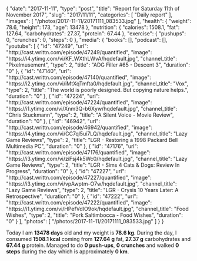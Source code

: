 {
    "date": "2017-11-11",
    "type": "post",
    "title": "Report for Saturday 11th of November 2017",
    "slug": "2017\/11\/11",
    "categories": [
        "Daily report"
    ],
    "images": [
        "\/photos\/2017-11-11\/20171111_083533.jpg"
    ],
    "health": {
        "weight": 78.6,
        "height": 173,
        "age": 13478
    },
    "nutrition": {
        "calories": 1508.1,
        "fat": 127.64,
        "carbohydrates": 27.37,
        "protein": 67.44
    },
    "exercise": {
        "pushups": 0,
        "crunches": 0,
        "steps": 0
    },
    "media": {
        "books": [],
        "podcast": [],
        "youtube": [
            {
                "id": "47249",
                "url": "http:\/\/cast.writtn.com\/episode\/47249\/quantified",
                "image": "https:\/\/i4.ytimg.com\/vi\/KF_WXthLWvA\/hqdefault.jpg",
                "channel_title": "Pixelmusement",
                "type": 2,
                "title": "ADG Filler #65 - Descent 3",
                "duration": "0"
            },
            {
                "id": "47140",
                "url": "http:\/\/cast.writtn.com\/episode\/47140\/quantified",
                "image": "https:\/\/i2.ytimg.com\/vi\/iMtXqTmfta0\/hqdefault.jpg",
                "channel_title": "Vox",
                "type": 2,
                "title": "The world is poorly designed. But copying nature helps.",
                "duration": "0"
            },
            {
                "id": "47224",
                "url": "http:\/\/cast.writtn.com\/episode\/47224\/quantified",
                "image": "https:\/\/i1.ytimg.com\/vi\/Xnm3Q-b6Xyw\/hqdefault.jpg",
                "channel_title": "Chris Stuckmann",
                "type": 2,
                "title": "A Silent Voice - Movie Review",
                "duration": "0"
            },
            {
                "id": "46942",
                "url": "http:\/\/cast.writtn.com\/episode\/46942\/quantified",
                "image": "https:\/\/i4.ytimg.com\/vi\/CC7ql5ui7LQ\/hqdefault.jpg",
                "channel_title": "Lazy Game Reviews",
                "type": 2,
                "title": "LGR - Restoring a 1998 Packard Bell Multimedia PC",
                "duration": "0"
            },
            {
                "id": "47176",
                "url": "http:\/\/cast.writtn.com\/episode\/47176\/quantified",
                "image": "https:\/\/i3.ytimg.com\/vi\/ziFsj4k5Wc0\/hqdefault.jpg",
                "channel_title": "Lazy Game Reviews",
                "type": 2,
                "title": "LGR - Sims 4 Cats & Dogs: Review In Progress",
                "duration": "0"
            },
            {
                "id": "47227",
                "url": "http:\/\/cast.writtn.com\/episode\/47227\/quantified",
                "image": "https:\/\/i3.ytimg.com\/vi\/vpAwptm-O7w\/hqdefault.jpg",
                "channel_title": "Lazy Game Reviews",
                "type": 2,
                "title": "LGR - Crysis 10 Years Later: A Retrospective",
                "duration": "0"
            },
            {
                "id": "47222",
                "url": "http:\/\/cast.writtn.com\/episode\/47222\/quantified",
                "image": "https:\/\/i1.ytimg.com\/vi\/HPefVdIO9ok\/hqdefault.jpg",
                "channel_title": "Food Wishes",
                "type": 2,
                "title": "Pork Saltimbocca - Food Wishes",
                "duration": "0"
            }
        ],
        "photos": [
            "\/photos\/2017-11-11\/20171111_083533.jpg"
        ]
    }
}

Today I am <strong>13478 days</strong> old and my weight is <strong>78.6 kg</strong>. During the day, I consumed <strong>1508.1 kcal</strong> coming from <strong>127.64 g</strong> fat, <strong>27.37 g</strong> carbohydrates and <strong>67.44 g</strong> protein. Managed to do <strong>0 push-ups</strong>, <strong>0 crunches</strong> and walked <strong>0 steps</strong> during the day which is approximately <strong>0 km</strong>.